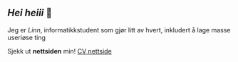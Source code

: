 ## _Hei heiii_ 👋

Jeg er _Linn_, informatikkstudent som gjør litt av hvert, inkludert å lage masse useriøse ting

Sjekk ut **nettsiden** min! [CV nettside](https://linn-s-h.github.io/)
